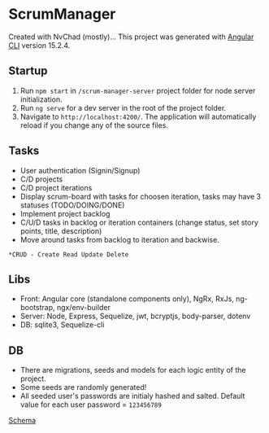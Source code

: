 # ScrumManager

Created with NvChad (mostly)... This project was generated with [Angular CLI](https://github.com/angular/angular-cli) version 15.2.4.

## Startup

1) Run `npm start` in `/scrum-manager-server` project folder for node server initialization.
2) Run `ng serve` for a dev server in the root of the project folder.
3) Navigate to `http://localhost:4200/`. The application will automatically reload if you change any of the source files.

## Tasks 

- User authentication (Signin/Signup)
- C/D projects
- C/D project iterations
- Display scrum-board with tasks for choosen iteration, tasks may have 3 statuses (TODO/DOING/DONE)
- Implement project backlog
- C/U/D tasks in backlog or iteration containers (change status, set story points, title, description)
- Move around tasks from backlog to iteration and backwise.

`*CRUD - Create Read Update Delete`

## Libs
- Front: Angular core (standalone components only), NgRx, RxJs, ng-bootstrap, ngx/env-builder
- Server: Node, Express, Sequelize, jwt, bcryptjs, body-parser, dotenv
- DB: sqlite3, Sequelize-cli

## DB 

- There are migrations, seeds and models for each logic entity of the project.
- Some seeds are randomly generated!
- All seeded user's passwords are initialy hashed and salted. Default value for each user password = `123456789`

[Schema](https://github.com/Noname-creat0r/ng-scrum-manager/assets/72403887/0e8522b5-fc30-490a-a577-00e8134a001d)
